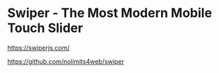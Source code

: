 # Swiper - The Most Modern Mobile Touch Slider

<https://swiperjs.com/>

<https://github.com/nolimits4web/swiper>
